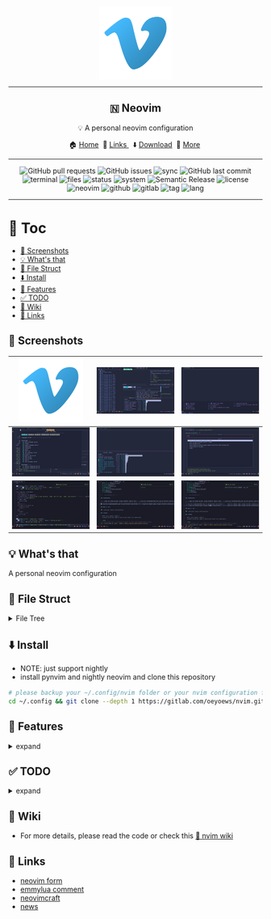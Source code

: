 <div align="center">
  <img src="img/vim.png" alt="vim" align="center" width=144><hr>
  <h2>🇳  Neovim</h2>
  <p> 💡 A personal neovim configuration</p>
	🏠 <a href="https://oeyoews.github.io/nvim">Home</a>&nbsp;
  🔗 <a href="">Links </a>&nbsp;
  ⬇️  <a  href="">Download</a>&nbsp;
  🔰 <a  href="">More</a>&nbsp;
  <hr>
</div>

<div align="center">
<!-- <img alt="Lines of code" src="https://img.shields.io/tokei/lines/github/oeyoews/nvim?color=cyan&logo=github&logoColor=violet&style=flat-square"> -->
<img alt="GitHub pull requests" src="https://img.shields.io/github/issues-pr/oeyoews/nvim?color=cyan&logo=github&logoColor=cyan&style=flat-square">
<img alt="GitHub issues" src="https://img.shields.io/github/issues-raw/oeyoews/nvim?color=green&logo=github&logoColor=cyan&style=flat-square">
<!-- <img src="https://img.shields.io/badge/Desktop-Gnome-blueviolet.svg?style=flat-square&logo=gnome&color=90E59A&logoColor=cyan" alt="desktop"> -->
<img src="https://img.shields.io/badge/Sync-Yes-blueviolet.svg?style=flat-square&logo=gitlab&color=90E59A&logoColor=green" alt="sync">
<img alt="GitHub last commit" src="https://img.shields.io/github/last-commit/oeyoews/nvim?logo=github&logoColor=cyan&style=flat-square">
<!-- <img alt="GitHub code size in bytes" src="https://img.shields.io/github/languages/code-size/oeyoews/nvim?label=Size&logo=git&style=flat-square"> -->
<img src="https://img.shields.io/badge/Terminal-alacritty-blueviolet.svg?style=flat-square&logo=powershell&color=90E59A&logoColor=green" alt="terminal">
<img src="https://img.shields.io/github/directory-file-count/oeyoews/nvim?color=green&label=Files&logo=Gnu&logoColor=violet&style=flat-square" alt="files">
<img src="https://img.shields.io/badge/Maintain-Yes-blueviolet.svg?style=flat-square&logo=Chakra-Ui&color=90E59A&logoColor=green" alt="status" >
<img src="https://img.shields.io/badge/System-Linux-white.svg?style=flat-square&logo=linux&logoColor=cyan&color=BB9AF7" alt="system">
<img src="https://img.shields.io/badge/%20%20%F0%9F%93%A6%F0%9F%9A%80-Semantic-e10079.svg?style=flat-square" alt="Semantic Release"/>
<img src="https://img.shields.io/badge/License-AGPL--3.0-green.svg?style=flat-square&logo=GNU&color=df967f&label=License" alt="license">
<img src="https://img.shields.io/badge/Neovim-nightly-blueviolet.svg?style=flat-square&logo=Neovim&color=90E59A&logoColor=green" alt="neovim">
<img src="https://img.shields.io/badge/Github-Yes-green.svg?style=flat-square&logo=github&label=Github&logoColor=cyan" alt="github">
<img src="https://img.shields.io/badge/Gitlab-Yes-ffcc00.svg?style=flat-square&logo=gitlab&label=Gitlab" alt="gitlab">
<img src="https://img.shields.io/gitlab/v/tag/oeyoews/nvim?color=green&logo=FastAPI&style=flat-square" alt="tag">
<!-- <img src="https://img.shields.io/badge/GIT-Yes-green.svg?style=flat-square&logo=git&label=GIT" alt="git"> -->
<!-- <img src="https://img.shields.io/badge/Shell-zsh-white.svg?style=flat-square&logo=Gnu-Bash&logoColor=9ECE6A&color=BB9AF7" alt="shell"> -->
<img src="https://img.shields.io/badge/Lang-lua-blueviolet.svg?style=flat-square&logo=lua&color=90E59A&logoColor=blue" alt="lang">
</div>
<hr>

# 🧭 Toc

<!-- vim-markdown-toc Marked -->

- [🍾 Screenshots](#🍾-screenshots)
- [💡 What's that](#💡-what's-that)
- [📂 File Struct](#📂-file-struct)
- [⬇️ Install](#⬇️-install)
- [🚀 Features](#🚀-features)
- [✅ TODO](#✅-todo)
- [📖 Wiki](#📖-wiki)
- [🔗 Links](#🔗-links)

<!-- vim-markdown-toc -->

## 🍾 Screenshots

| <img src="img/vim.png" align="bottom" width=128/> | <img src="img/01.png" align="bottom" width=256/> | <img src="img/02.png" align="bottom" width=256/> |
| :-----------------------------------------------: | :----------------------------------------------: | ------------------------------------------------ |
| <img src="img/03.png" align="bottom" width=256/>  | <img src="img/04.png" align="bottom" width=256/> | <img src="img/05.png" align="bottom" width=256/> |
| <img src="img/06.png" align="bottom" width=256/>  | <img src="img/07.png" align="bottom" width=256/> | <img src="img/08.png" align="bottom" width=256/> |

## 💡 What's that

A personal neovim configuration

## 📂 File Struct

<details>
<summary>File Tree</summary>

```bash
├── builtin
│   ├── notify
│   │   └── lua
│   │       └── notify
│   │           ├── animate
│   │           │   ├── init.lua
│   │           │   └── spring.lua
│   │           ├── config
│   │           │   ├── highlights.lua
│   │           │   └── init.lua
│   │           ├── init.lua
│   │           ├── render
│   │           │   ├── base.lua
│   │           │   ├── default.lua
│   │           │   ├── init.lua
│   │           │   └── minimal.lua
│   │           ├── service
│   │           │   ├── buffer
│   │           │   │   ├── highlights.lua
│   │           │   │   └── init.lua
│   │           │   ├── init.lua
│   │           │   └── notification.lua
│   │           ├── stages
│   │           │   ├── fade_in_slide_out.lua
│   │           │   ├── fade.lua
│   │           │   ├── init.lua
│   │           │   ├── slide.lua
│   │           │   ├── static.lua
│   │           │   └── util.lua
│   │           ├── util
│   │           │   ├── init.lua
│   │           │   └── queue.lua
│   │           └── windows
│   │               └── init.lua
│   ├── telescope
│   │   └── lua
│   │       └── telescope
│   │           └── _extensions
│   │               ├── notify.lua
│   │               └── ultisnips.lua
│   └── tokyonight
│       └── lua
│           └── tokyonight
│               ├── colors.lua
│               ├── config.lua
│               ├── hsluv.lua
│               ├── init.lua
│               ├── theme.lua
│               └── util.lua
├── CHANGELOG.md
├── _config.yml
├── free
│   ├── calendar.lua
│   ├── colorizer.lua
│   ├── color_picker.lua
│   ├── formatter.lua
│   ├── highstr.lua
│   ├── hlargs.lua
│   ├── lspinstall.lua
│   ├── navic.lua
│   ├── neorg.lua
│   ├── parsers.lua
│   ├── project.lua
│   ├── toggleterm.lua
│   ├── trouble.lua
│   ├── venn.lua
│   └── winshift.lua
├── img
│   ├── 01.png
│   ├── 02.png
│   ├── 03.png
│   ├── 04.png
│   ├── 05.png
│   ├── 06.png
│   ├── 07.png
│   ├── 08.png
│   └── vim.png
├── init.lua
├── LICENSE
├── lua
│   ├── modules
│   │   ├── langs
│   │   │   ├── cmp.lua
│   │   │   ├── lspconfig.lua
│   │   │   ├── mason.lua
│   │   │   ├── null-ls.lua
│   │   │   └── treesitter.lua
│   │   ├── tools
│   │   │   ├── autopairs.lua
│   │   │   ├── comment.lua
│   │   │   ├── gitsigns.lua
│   │   │   ├── hop.lua
│   │   │   ├── icon_picker.lua
│   │   │   ├── indent.lua
│   │   │   ├── mkdp.lua
│   │   │   ├── neogen.lua
│   │   │   ├── nvim_tree.lua
│   │   │   ├── persisted.lua
│   │   │   ├── persistence.lua
│   │   │   ├── quickrun.lua
│   │   │   ├── ranger.lua
│   │   │   ├── tabout.lua
│   │   │   ├── telescope.lua
│   │   │   ├── todo_comments.lua
│   │   │   ├── trim.lua
│   │   │   ├── vim_startuptime.lua
│   │   │   └── whichkey.lua
│   │   ├── ui
│   │   │   ├── bufferline.lua
│   │   │   ├── custom.lua
│   │   │   ├── fidget.lua
│   │   │   ├── lspsaga.lua
│   │   │   ├── notify.lua
│   │   │   ├── tokyonight.lua
│   │   │   ├── web_icons.lua
│   │   │   └── windline.lua
│   │   └── utils
│   │       ├── bootstrap.lua
│   │       ├── disable.lua
│   │       ├── functions.lua
│   │       ├── impatient.lua
│   │       ├── mappings.lua
│   │       ├── oeyoews.lua
│   │       ├── options.lua
│   │       └── pluginlist.lua
│   └── user
│       ├── capabilities.lua
│       ├── lsp_format.lua
│       ├── modules.lua
│       └── pcall.lua
├── package.json
├── README.md
├── renovate.json
├── snapshots
│   └── rolling.json
├── ultisnips
│   ├── all.snippets
│   ├── c.snippets
│   ├── gitcommit.snippets
│   ├── go.snippets
│   ├── html.snippets
│   ├── json.snippets
│   ├── lua.snippets
│   ├── markdown.snippets
│   ├── sh.snippets
│   ├── snippets.snippets
│   ├── sshconfig.snippets
│   ├── toml.snippets
│   ├── vim.snippets
│   └── yaml.snippets
└── yarn.lock

30 directories, 121 files
```

</details>

## ⬇️ Install

- NOTE: just support nightly
- install pynvim and nightly neovim and clone this repository

```bash
# please backup your ~/.config/nvim folder or your nvim configuration firstly
cd ~/.config && git clone --depth 1 https://gitlab.com/oeyoews/nvim.git
```

## 🚀 Features

<details>
<summary>expand</summary>

- switch day-night nvim theme base time automatically
- module manage nvim config, use pure lua
- builtin plugins, like tokynight, notify and some telescope extensions .
- install lsp-servers base your current development automatically
- faster nvim startup, about (60~70) ms
- support markdown-preview and past image in neovim
- support ranger
- hide tilde and show time in statusline
- customize shortkeys
- support codespell
- hide cursorline in insert mode
- customize snippets with ultisnips
- backup plugin snapshot with packer
- etc

</details>

## ✅ TODO

<details>
<summary>expand</summary>

- [?] archieve a pomodoro by function or mapping enable by hand(maybe can't come true, cpu continue)
- [ ] update startuptime plugin to suit night
- [ ] integrate bump plugins, format
- [ ] use function to replace find file
- [ ] inlay hints
- [ ] learn vim.api(nvim), such use vim.fn.executable to replace os.executable
- [ ] link null-ls or mason.nvim make a logger file
- [ ] theme: https://github.com/nshen/learn-neovim-lua/blob/main/lua/utils/change-colorscheme.lua
- [ ] tiny all which-key mappings
- [ ] control module to install or uninstall plugins
- [ ] use packer make packersnapshot
- [ ] emulate key pressing
- [x] cursor shake for null-ls
- [x] vim-plug or packer.nvim index probleb
- [x] config setting conflict
- [x] integrate husky and (prettier)
- [x] highlight paraness
- [x] learn lightspeed
- [x] learn use visual-line multi curline
- [?] json add double how effect config
- [x] add format stylua by ci/cd
- [x] insert mode to hide cursorline
- [x] automatically install filetype server when first open
- [?] bug: treesitter multi download
- [x] config opt(load)
- [x] learn packer, test packer automatically
- [x] format lua(include vim), this treesitter
- [x] learn lua: doom-nvim, nvchad to deeply look
- [x] add highlight symbols under cursor functions(terminal gnome support)
- [x] use packer.nvim to replace vim-plug
- [x] tidy vanilla.txt, maybe can write vanilla.markdown, last to txt
- [x] config tab space show in different filetype
- [x] move plugins/\*.lua to lua folder, and to pure lua config
- [x] add window number switch number(mousenum)
- [x] solve gitsign utf8
- [x] how to add templates in nvim
- [x] config norg table
- [x] config format
- [x] some sitution will cause error line repeat(maybe emoji or refresh time error)
- [x] snowflake: this emoji will cause this bug in kitty(only)
- [x] config new theme for material, like tilde,
- [x] add shortkeys in vim to open browser html
- [?] fix the zh bug(maybe also is terminal)
- [x] add random banner and random color startup <https://github.com/goolord/alpha-nvim/discussions/16#discussioncomment-2386902>
- [x] first install automatically install
- [x] config dashboard
- [x] this emjoi shadow bug, maybe is kitty terminal(switch to wezterm compare)
- [x] some error tip from feline(active)
- [x] learn it option setting and lsp multi separate setting: fix lua global vim setting, <https://github.com/AstroNvim/AstroNvim>,

</details>

## 📖 Wiki

- For more details, please read the code or check this [📖 nvim wiki](https://gitlab.com/oeyoews/nvim/-/wikis/home)

## 🔗 Links

- [neovim form](https://neovim.discourse.group)
- [emmylua comment](https://emmylua.github.io/zh_CN/annotation.html)
- [neovimcraft](https://neovimcraft.com/)
- [news](https://this-week-in-neovim.org/latest)

